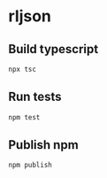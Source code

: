 # rljson

## Build typescript

```bash
npx tsc
```

## Run tests

```bash
npm test
```

## Publish npm

```bash
npm publish
```
